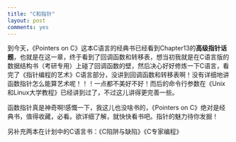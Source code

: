 ```yaml
---
title: "C和指针"
layout: post
comments: yes
---
```


到今天，《Pointers on C》这本C语言的经典书已经看到Chapter13的**高级指针话题**，也就是在这一章，终于看到了回调函数和转移表，想当初我就是在C语言版的数据结构书（考研专用）上碰了回调函数的壁，然后决心好好修炼一下C语言，看完了《指针编程的艺术》C语言部分，没讲到回调函数和转移表啊！没有详细地讲函数指针怎么能算艺术呢！！！一点都不美好不好！而后的命令行参数在《Unix和Linux大学教程》已经讲到过了，不过这儿讲得更完善一些。

函数指针真是神奇啊!感慨一下，我这儿也没啥书的，《Pointers on C》绝对是经典书，值得收藏，必看。欲详细了解，就快快看书吧。指针的魅力待你发掘！

另补充两本在计划中的C语言书：《C陷阱与缺陷》《C专家编程》